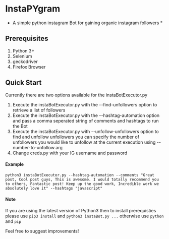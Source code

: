 # InstaPYgram

* A simple python instagram Bot for gaining organic instagram followers *

## Prerequisites

1) Python 3+
2) Selenium
3) geckodriver
4) Firefox Browser

## Quick Start

Currently there are two options available for the instaBotExecutor.py

1) Execute the instaBotExecutor.py with the --find-unfollowers option to retrieve a list of followers
2) Execute the instaBotExecutor.py with the --hashtag-automation option and pass a comma seperated string of comments and hashtags to run the Bot
3) Execute the instaBotExecutor.py with --unfollow-unfollowers option to find and unfollow unfollowers you can specify the number of unfollowers you would like to unfollow at the current execution using --number-to-unfollow arg
4) Change creds.py with your IG username and password

#### Example
```
python3 instaBotExecutor.py --hashtag-automation --comments "Great post, Cool post guys, This is awesome. I would totally recommend you to others, Fantastic post! Keep up the good work, Incredible work we absolutely love it" --hashtags "javascript"
```

#### Note

If you are using the latest version of Python3 then to install prerequisties please use `pip3 install` and `python3 instaBot.py ...` otherwise use `python` and `pip`

Feel free to suggest improvements!